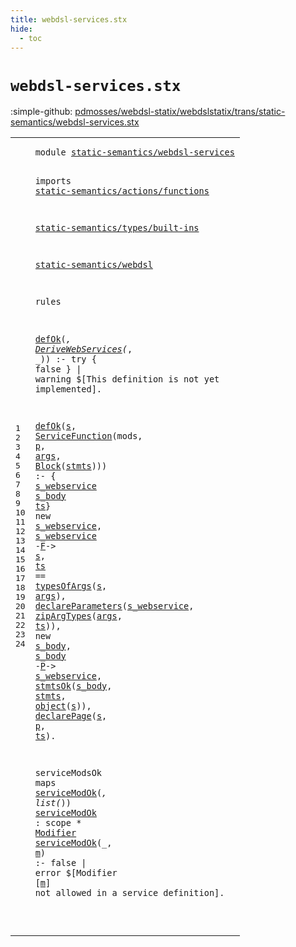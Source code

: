 ```yaml
---
title: webdsl-services.stx
hide:
  - toc
---
```


# `webdsl-services.stx`

:simple-github: [pdmosses/webdsl-statix/webdslstatix/trans/static-semantics/webdsl-services.stx]

[pdmosses/webdsl-statix/webdslstatix/trans/static-semantics/webdsl-services.stx]: https://github.com/pdmosses/webdsl-statix/blob/master/webdslstatix/trans/static-semantics/webdsl-services.stx "The source file on GitHub"

<div class="stx"><table class="highlighttable"><tbody><tr><td class="linenos"><div class="linenodiv"><pre><span></span>1
2
3
4
5
6
7
8
9
10
11
12
13
14
15
16
17
18
19
20
21
22
23
24
</pre></div></td>
<td class="code"><pre><code><span class="keyword">module</span> <a href="../webdsl.stx#static-semantics/webdsl-services_551_583" id="static-semantics/webdsl-services_7_39" title="Referenced at ../webdsl.stx line 22">static-semantics/webdsl-services</a>

<span class="keyword">imports</span>
  <a href="../actions/functions.stx#static-semantics/actions/functions_7_41" id="static-semantics/actions/functions_51_85" title="Defined at ../actions/functions.stx line 1">static-semantics/actions/functions</a>

  <a href="../types/built-ins.stx#static-semantics/types/built-ins_7_39" id="static-semantics/types/built-ins_89_121" title="Defined at ../types/built-ins.stx line 1">static-semantics/types/built-ins</a>

  <a href="../webdsl.stx#static-semantics/webdsl_7_30" id="static-semantics/webdsl_125_148" title="Defined at ../webdsl.stx line 1">static-semantics/webdsl</a>

<span class="keyword">rules</span>

  <a href="../webdsl.stx#defOk_15473_15478" id="defOk_159_164" title="Defined at ../webdsl.stx line 356">defOk</a>(_, <a href="../../../src-gen/statix/signatures/WebDSL-Service-sig.stx#DeriveWebServices_470_487" id="DeriveWebServices_168_185" title="Defined at ../../../src-gen/statix/signatures/WebDSL-Service-sig.stx line 24">DeriveWebServices</a>(_, _)) :- <span class="keyword">try</span> { <span class="keyword">false</span> } | <span class="keyword">warning</span> $[This definition is not yet implemented].

  <a href="../webdsl.stx#defOk_15473_15478" id="defOk_266_271" title="Defined at ../webdsl.stx line 356">defOk</a>(<a href="#s_390_391" id="s_272_273" title="Referenced at line 15, 16, 19, 20">s</a>, <a href="../../../src-gen/statix/signatures/WebDSL-Service-sig.stx#ServiceFunction_388_403" id="ServiceFunction_275_290" title="Defined at ../../../src-gen/statix/signatures/WebDSL-Service-sig.stx line 23">ServiceFunction</a>(<span id="mods_291_295" title="Not referenced locally, nor via imports">mods</span>, <a href="#p_585_586" id="p_297_298" title="Referenced at line 20">p</a>, <a href="#args_418_422" id="args_300_304" title="Referenced at line 16, 17">args</a>, <a href="../../../src-gen/statix/signatures/WebDSL-Action-sig.stx#Block_2123_2128" id="Block_306_311" title="Defined at ../../../src-gen/statix/signatures/WebDSL-Action-sig.stx line 81">Block</a>(<a href="#stmts_547_552" id="stmts_312_317" title="Referenced at line 19">stmts</a>))) :- { <a href="#s_webservice_358_370" id="s_webservice_326_338" title="Referenced at line 15, 15, 17, 18">s_webservice</a> <a href="#s_body_493_499" id="s_body_339_345" title="Referenced at line 18, 18, 19">s_body</a> <a href="#ts_397_399" id="ts_346_348" title="Referenced at line 16, 17, 20">ts</a>}
    <span class="keyword">new</span> <a href="#s_webservice_326_338" id="s_webservice_358_370" title="Defined at line 14">s_webservice</a>, <a href="#s_webservice_326_338" id="s_webservice_372_384" title="Defined at line 14">s_webservice</a> -<a href="../webdsl.stx#F_1290_1291" id="F_386_387" title="Defined at ../webdsl.stx line 46">F</a>-&gt; <a href="#s_272_273" id="s_390_391" title="Defined at line 14">s</a>,
    <a href="#ts_346_348" id="ts_397_399" title="Defined at line 14">ts</a> == <a href="../actions/functions.stx#typesOfArgs_6612_6623" id="typesOfArgs_403_414" title="Defined at ../actions/functions.stx line 138">typesOfArgs</a>(<a href="#s_272_273" id="s_415_416" title="Defined at line 14">s</a>, <a href="#args_300_304" id="args_418_422" title="Defined at line 14">args</a>),
    <a href="../webdsl.stx#declareParameters_14585_14602" id="declareParameters_429_446" title="Defined at ../webdsl.stx line 332">declareParameters</a>(<a href="#s_webservice_326_338" id="s_webservice_447_459" title="Defined at line 14">s_webservice</a>, <a href="../actions/functions.stx#zipArgTypes_6882_6893" id="zipArgTypes_461_472" title="Defined at ../actions/functions.stx line 145">zipArgTypes</a>(<a href="#args_300_304" id="args_473_477" title="Defined at line 14">args</a>, <a href="#ts_346_348" id="ts_479_481" title="Defined at line 14">ts</a>)),
    <span class="keyword">new</span> <a href="#s_body_339_345" id="s_body_493_499" title="Defined at line 14">s_body</a>, <a href="#s_body_339_345" id="s_body_501_507" title="Defined at line 14">s_body</a> -<a href="../webdsl.stx#P_1226_1227" id="P_509_510" title="Defined at ../webdsl.stx line 45">P</a>-&gt; <a href="#s_webservice_326_338" id="s_webservice_513_525" title="Defined at line 14">s_webservice</a>,
    <a href="../webdsl.stx#stmtsOk_15878_15885" id="stmtsOk_531_538" title="Defined at ../webdsl.stx line 363">stmtsOk</a>(<a href="#s_body_339_345" id="s_body_539_545" title="Defined at line 14">s_body</a>, <a href="#stmts_312_317" id="stmts_547_552" title="Defined at line 14">stmts</a>, <a href="../types/built-ins.stx#object_2954_2960" id="object_554_560" title="Defined at ../types/built-ins.stx line 84">object</a>(<a href="#s_272_273" id="s_561_562" title="Defined at line 14">s</a>)),
    <a href="../webdsl.stx#declarePage_5982_5993" id="declarePage_570_581" title="Defined at ../webdsl.stx line 163">declarePage</a>(<a href="#s_272_273" id="s_582_583" title="Defined at line 14">s</a>, <a href="#p_297_298" id="p_585_586" title="Defined at line 14">p</a>, <a href="#ts_346_348" id="ts_588_590" title="Defined at line 14">ts</a>).

  <span id="serviceModsOk_596_609" title="Not referenced locally, nor via imports">serviceModsOk</span> <span class="keyword">maps</span> <a href="#serviceModOk_642_654" id="serviceModOk_615_627" title="Defined at line 23">serviceModOk</a>(*, <span class="keyword">list</span>(*))
  <a href="#serviceModOk_615_627" id="serviceModOk_642_654" title="Referenced at line 22, 24">serviceModOk</a> : <span class="keyword">scope</span> * <a href="../../../src-gen/statix/signatures/WebDSL-UI-sig.stx#Modifier_243_251" id="Modifier_665_673" title="Defined at ../../../src-gen/statix/signatures/WebDSL-UI-sig.stx line 14">Modifier</a>
  <a href="#serviceModOk_642_654" id="serviceModOk_676_688" title="Defined at line 23">serviceModOk</a>(_, <a href="#m_724_725" id="m_692_693" title="Referenced at line 24">m</a>) :- <span class="keyword">false</span> | <span class="keyword">error</span> $[Modifier [<a href="#m_692_693" id="m_724_725" title="Defined at line 24">m</a>] not allowed in a service definition].

</code></pre></td></tr></tbody></table></div>